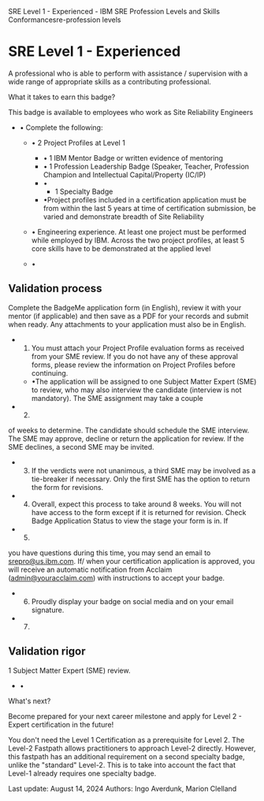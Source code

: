 SRE Level 1 - Experienced - IBM SRE Profession Levels and Skills Conformancesre-profession levels 

# SRE Level 1 - Experienced 

A professional who is able to perform with assistance / supervision with a wide range of appropriate skills as a contributing professional. 

What it takes to earn this badge? 

This badge is available to employees who work as Site Reliability Engineers 

* • Complete the following: 


	+ • 2 Project Profiles at Level 1 
	
	
		- • 1 IBM Mentor Badge or written evidence of mentoring
		- • 1 Profession Leadership Badge (Speaker, Teacher, Profession Champion and Intellectual Capital/Property (IC/IP)
		- • 
			* 1 Specialty Badge
		- •Project profiles included in a certification application must be from within the last 5 years at time of certification submission, be varied and demonstrate breadth of Site Reliability
	+ • 
	Engineering experience. At least one project must be performed while employed by IBM. Across the two project profiles, at least 5 core skills have to be demonstrated at the applied level
	+ •

## Validation process 

Complete the BadgeMe application form (in English), review it with your mentor (if applicable) and then save as a PDF for your records and submit when ready. Any attachments to your application must also be in English. 

* 1. You must attach your Project Profile evaluation forms as received from your SME review. If you do not have any of these approval forms, please review the information on Project Profiles before continuing. 


	+ •The application will be assigned to one Subject Matter Expert (SME) to review, who may also interview the candidate (interview is not mandatory). The SME assignment may take a couple
* 2. 
of weeks to determine. The candidate should schedule the SME interview. The SME may approve, decline or return the application for review. If the SME declines, a second SME may be invited.
* 3. If the verdicts were not unanimous, a third SME may be involved as a tie-breaker if necessary. Only the first SME has the option to return the form for revisions.
* 4. Overall, expect this process to take around 8 weeks. You will not have access to the form except if it is returned for revision. Check Badge Application Status to view the stage your form is in. If
* 5. 
you have questions during this time, you may send an email to srepro@us.ibm.com. If/ when your certification application is approved, you will receive an automatic notification from Acclaim (admin@youracclaim.com) with instructions to accept your badge.
* 6. Proudly display your badge on social media and on your email signature.
* 7.
## Validation rigor 

1 Subject Matter Expert (SME) review. 

* •

What's next? 

Become prepared for your next career milestone and apply for Level 2 - Expert certification in the future! 

You don't need the Level 1 Certification as a prerequisite for Level 2. The Level-2 Fastpath allows practitioners to approach Level-2 directly. However, this fastpath has an additional requirement on a second specialty badge, unlike the "standard" Level-2. This is to take into account the fact that Level-1 already requires one specialty badge. 

Last update: August 14, 2024 Authors: Ingo Averdunk, Marion Clelland 

